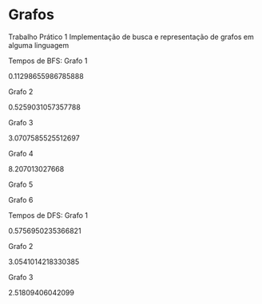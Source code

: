 # Grafos
Trabalho Prático 1
Implementação de busca e representação de grafos em alguma linguagem

Tempos de BFS:
Grafo 1

0.11298655986785888

Grafo 2

0.5259031057357788

Grafo 3

3.0707585525512697

Grafo 4

8.207013027668

Grafo 5

Grafo 6


Tempos de DFS:
Grafo 1

0.5756950235366821

Grafo 2

3.0541014218330385

Grafo 3

2.51809406042099

